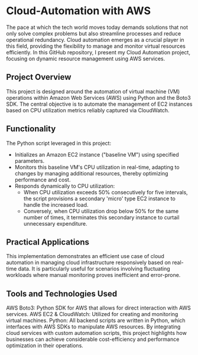# Cloud-Automation with AWS
The pace at which the tech world moves today demands solutions that not only solve complex problems but also streamline processes and reduce operational redundancy. Cloud automation emerges as a crucial player in this field, providing the flexibility to manage and monitor virtual resources efficiently. In this GitHub repository, I present my Cloud Automation project, focusing on dynamic resource management using AWS services.

## Project Overview

This project is designed around the automation of virtual machine (VM) operations within Amazon Web Services (AWS) using Python and the Boto3 SDK. The central objective is to automate the management of EC2 instances based on CPU utilization metrics reliably captured via CloudWatch.

## Functionality

The Python script leveraged in this project:

 - Initializes an Amazon EC2 instance ("baseline VM") using specified parameters.
 - Monitors this baseline VM's CPU utilization in real-time, adapting to changes by managing additional resources, thereby optimizing performance and cost.
 - Responds dynamically to CPU utilization:
     - When CPU utilization exceeds 50% consecutively for five intervals, the script provisions a secondary 'micro' type EC2 instance to handle the increased load.
     - Conversely, when CPU utilization drop below 50% for the same number of times, it terminates this secondary instance to curtail unnecessary expenditure.
## Practical Applications

This implementation demonstrates an efficient use case of cloud automation in managing cloud infrastructure responsively based on real-time data. It is particularly useful for scenarios involving fluctuating workloads where manual monitoring proves inefficient and error-prone.

## Tools and Technologies Used

AWS Boto3: Python SDK for AWS that allows for direct interaction with AWS services.
AWS EC2 & CloudWatch: Utilized for creating and monitoring virtual machines.
Python: All backend scripts are written in Python, which interfaces with AWS SDKs to manipulate AWS resources.
By integrating cloud services with custom automation scripts, this project highlights how businesses can achieve considerable cost-efficiency and performance optimization in their operations.
